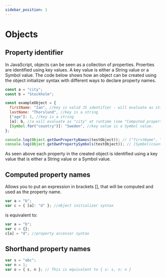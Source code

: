 ```yaml
---
sidebar_position: 1
---
```


# Objects

## Property identifier

In JavaScript, objects can be seen as a collection of properties. Proerties are identified using key values. A key value is either a String value or a Symbol value.
The code below shows how an object can be created using the object initializer syntax with different ways to declare property names.

```js
const a = "city";
const b = "Stockholm";

const exampleObject = {
  firstName: "Ian", //key is valid JS identifier - will evaluate as sting
  lastName: "Thorslund", //key is a string
  ["age"]: 1, //key is a string
  [a]: b, //a will evaluate as "city" at runtime (see "Computed property names"-section). Note that the value should not be enclosed in brackets to be computed and evaluated as "Sweden"
  [Symbol.for("country")]: "Sweden", //key value is a Symbol value.
};

console.log(Object.getOwnPropertyNames(testObject)); // ["firstName", "lastName", "age", "city"] in which the typeof of each entry is"string"
console.log(Object.getOwnPropertySymbols(testObject)); // [Symbol(country)] in which the typeof of the entry is "symbol"
```

As seen above each property in the created object is identified using a key value that is either a String value or a Symbol value.

## Computed property names

Allows you to put an expression in brackets [], that will be computed and used as the property name.

```js
var a = "b";
var c = { [a]: "d" }; //object initializer syntax
```

is equivalent to:

```js
var a = "b";
var c = {};
c[a] = "d"; //property accessor syntax
```

## Shorthand property names

```js
var s = "abc";
var n = 1;
var o = { s, n }; // This is equivalent to { s: s, n: n }
```
